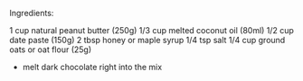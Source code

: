 Ingredients:

1 cup natural peanut butter (250g)
1/3 cup melted coconut oil (80ml)
1/2 cup date paste (150g)
2 tbsp honey or maple syrup
1/4 tsp salt
1/4 cup ground oats or oat flour (25g)

- melt dark chocolate right into the mix